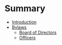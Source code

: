 # Summary

* [Introduction](README.md)
* [Bylaws](bylaws.md)
   * [Board of Directors](bylaws/board-of-directors.md)
   * [Officers](bylaws/officers.md)

